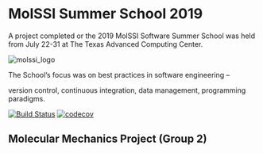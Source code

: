 # MolSSI Summer School 2019
A project completed or the 2019 MolSSI Software Summer School was held from
July 22-31 at The Texas Advanced Computing Center.

![molssi_logo](./images/MM2_logo.png)

The School’s focus was on best practices in software engineering – 

version control, continuous integration, data management, programming paradigms.

[![Build Status](https://travis-ci.org/MolSSI-Education/mm_2019_sss_2.svg?branch=master)](https://travis-ci.org/MolSSI-Education/mm_2019_sss_2)
[![codecov](https://codecov.io/gh/MolSSI-Education/mm_2019_sss_2/branch/master/graph/badge.svg)](https://codecov.io/gh/jiayeguo/mm_2019_sss_2)

## Molecular Mechanics Project (Group 2)

